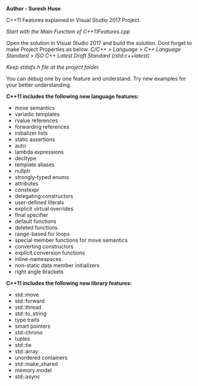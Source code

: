 **Author - Suresh Huse**

C++11 Features explained in Visual Studio 2017 Project.

*Start with the Main Function of C++11Features.cpp*

Open the solution in Visual Studio 2017 and build the solution.
Dont forget to make Project Properties as below.
*C/C++ > Language >  C++ Language Standard > ISO C++ Latest Draft Standard (/std:c++latest)* 

*Keep stdafx.h file at the project folder.*

You can debug one by one feature and understand. Try new examples for your better understanding.

**C++11 includes the following new language features:**

  -  move semantics
  -  variadic templates
  -  rvalue references
  -  forwarding references
  -  initializer lists
  -  static assertions
  -  auto
  -  lambda expressions
  -  decltype
  -  template aliases
  -  nullptr
  -  strongly-typed enums
  -  attributes
  -  constexpr
  -  delegating constructors
  -  user-defined literals
  -  explicit virtual overrides
  -  final specifier
  -  default functions
  -  deleted functions
  -  range-based for loops
  -  special member functions for move semantics
  -  converting constructors
  -  explicit conversion functions
  -  inline-namespaces
  -  non-static data member initializers
  -  right angle brackets


**C++11 includes the following new library features:**

  -  std::move
  -  std::forward
  -  std::thread
  -  std::to_string
  -  type traits
  -  smart pointers
  -  std::chrono
  -  tuples
  -  std::tie
  -  std::array
  -  unordered containers
  -  std::make_shared
  -  memory model
  -  std::async
